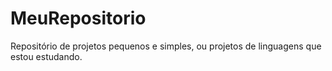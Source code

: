 # MeuRepositorio
Repositório de projetos pequenos e simples, ou projetos de linguagens que estou estudando.
